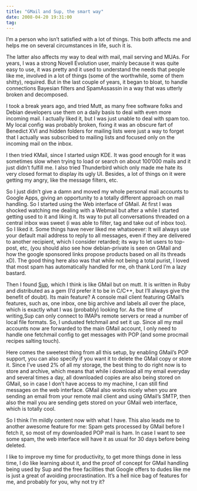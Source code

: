 ```yaml
---
title: "GMail and Sup, the smart way"
date: 2008-04-20 19:31:00
tag: 
---
```

<p>I&#8217;m a person who isn&#8217;t satisfied with a lot of things. This both affects me and helps me on several circumstances in life, such it is.</p>
<p>The latter also affects my way to deal with mail, mail serving and MUAs. For years, I was a strong Novell Evolution user, mainly because it was quite easy to use, it was pretty and it used to understand the needs that people like me, involved in a lot of things (some of the worthwhile, some of them shitty), required. But in the last couple of years, it began to bloat, to handle connections Bayesian filters and SpamAssassin in a way that was utterly broken and decomposed.</p>
<p>I took a break years ago, and tried Mutt, as many free software folks and Debian developers use them on a daily basis to deal with even more incoming mail. I actually liked it, but I was just unable to deal with spam too. My local config was probably broken, fixing it was an obscure fart of Benedict XVI and hidden folders for mailing lists were just a way to forget that I actually was subscribed to mailing lists and focused only on the incoming mail on the inbox.</p>
<p>I then tried KMail, since I started usign KDE. It was good enough for it was sometimes slow when trying to load or search on about 100&#8217;000 mails and it just didn&#8217;t fulfill me. I also tried Thunderbird which only made me hate its very closed format to display its ugly UI. Besides, a lot of things on it were getting my angry, like the message filters, etc.</p>
<p>So I just didn&#8217;t give a damn and moved my whole personal mail accounts to Google Apps, giving an opportunity to a totally different approach on mail handling. So I started using the Web interface of GMail. At first I was shocked watching me dealing with a Webmail but after a while I started getting used to it and liking it. Its way to put all conversations threaded on a central inbox was sweet (i was able to filter, tag and take out of inbox too). So I liked it. Some things have never liked me whatsoever: It will always use your default mail address to reply to all messages, even if they are delivered to another recipient, which I consider retarded; its way to let users to top-post, etc, (you should also see how debian-private is seen on GMail and how the google sponsored links propose products based on all its threads xD). The good thing here also was that while not being a total purist, I loved that most spam has automatically handled for me, oh thank Lord I&#8217;m a lazy bastard. </p>
<p>Then I found <a href="http://sup.rubyforge.org" target="_blank">Sup</a>, which I think is like GMail but on mutt. It is written in Ruby and distributed as a gem (I&#8217;d prefer it to be in C/C++, but I&#8217;ll always give the benefit of doubt). Its main feature? A console mail client featuring GMail&#8217;s features, such as, one inbox, one big archive and labels all over the place, which is exactly what I was (probably) looking for. As the time of writing,Sup can only connect to IMAPs remote servers or read a number of local file formats. So, I undusted fetchmail and set it up. Since all my mail accounts now are forwarded to the main GMail account, I only need to handle one fetchmail config to get messages with POP (and some procmail recipes salting touch).</p>
<p>Here comes the sweetest thing from all this setup, by enabling GMail&#8217;s POP support, you can also specify if you want it to delete the GMail copy or store it. Since I&#8217;ve used 2% of all my storage, the best thing to do right now is to store and archive, which means that while i download all my email everyday and several times a day, all downloaded copies are also being stored on GMail, so in case I don&#8217;t have access to my machine, I can still find messages on the web interface. GMail also works nicely when you are sending an email from your remote mail client and using GMail&#8217;s SMTP, then also the mail you are sending gets stored on your GMail web interface, which is totally cool.</p>
<p>So I think I&#8217;m mildly content now with what I have. This also leads me to another awesome feature for me: Spam gets processed by GMail before I fetch it, so most of my downloaded POP mail is ham. In case I want to see some spam, the web interface will have it as usual for 30 days before being deleted.</p>
<p>I like to improve my time for productivity, to get more things done in less time, I do like learning about it, and the proof of concept for GMail handling being used by Sup and the free facilities that Google offers to dudes like me is just a great of avoiding procrastination. It&#8217;s a hell nice bag of features for me, and probably for you, why not try it?</p>
